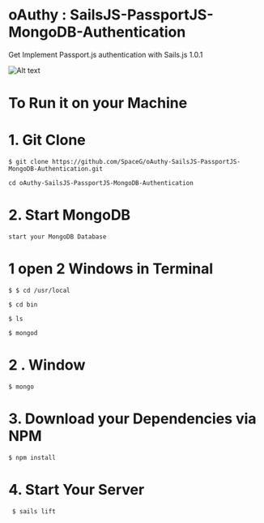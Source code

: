 # oAuthy : SailsJS-PassportJS-MongoDB-Authentication
Get Implement Passport.js authentication with Sails.js 1.0.1


![Alt text](https://github.com/SpaceG/oAuthy-SailsJS-PassportJS-MongoDB-Authentication/blob/master/assets/images/sailsjspassportjsmongodb.png "Optional Title")




# To Run it on your Machine

# 1. Git Clone 

    $ git clone https://github.com/SpaceG/oAuthy-SailsJS-PassportJS-MongoDB-Authentication.git

    cd oAuthy-SailsJS-PassportJS-MongoDB-Authentication


# 2. Start MongoDB

    start your MongoDB Database 

   # 1 open 2 Windows in Terminal

    $ $ cd /usr/local

    $ cd bin

    $ ls

    $ mongod

   # 2 . Window

    $ mongo

# 3. Download your Dependencies via NPM 

    $ npm install 

# 4. Start Your Server 

     $ sails lift 

    